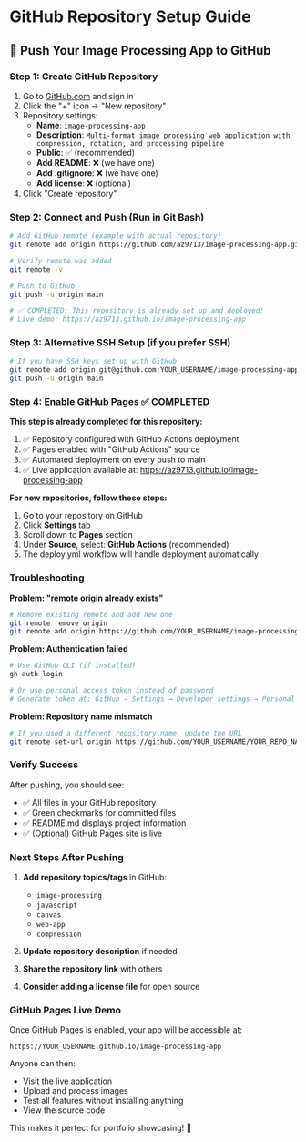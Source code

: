 # GitHub Repository Setup Guide

## 🚀 Push Your Image Processing App to GitHub

### Step 1: Create GitHub Repository
1. Go to [GitHub.com](https://github.com) and sign in
2. Click the "+" icon → "New repository"
3. Repository settings:
   - **Name**: `image-processing-app`
   - **Description**: `Multi-format image processing web application with compression, rotation, and processing pipeline`
   - **Public**: ✅ (recommended)
   - **Add README**: ❌ (we have one)
   - **Add .gitignore**: ❌ (we have one)
   - **Add license**: ❌ (optional)
4. Click "Create repository"

### Step 2: Connect and Push (Run in Git Bash)

```bash
# Add GitHub remote (example with actual repository)
git remote add origin https://github.com/az9713/image-processing-app.git

# Verify remote was added
git remote -v

# Push to GitHub
git push -u origin main

# ✅ COMPLETED: This repository is already set up and deployed!
# Live demo: https://az9713.github.io/image-processing-app
```

### Step 3: Alternative SSH Setup (if you prefer SSH)

```bash
# If you have SSH keys set up with GitHub
git remote add origin git@github.com:YOUR_USERNAME/image-processing-app.git
git push -u origin main
```

### Step 4: Enable GitHub Pages ✅ COMPLETED

**This step is already completed for this repository:**

1. ✅ Repository configured with GitHub Actions deployment
2. ✅ Pages enabled with "GitHub Actions" source
3. ✅ Automated deployment on every push to main
4. ✅ Live application available at: https://az9713.github.io/image-processing-app

**For new repositories, follow these steps:**
1. Go to your repository on GitHub
2. Click **Settings** tab
3. Scroll down to **Pages** section
4. Under **Source**, select: **GitHub Actions** (recommended)
5. The deploy.yml workflow will handle deployment automatically

### Troubleshooting

**Problem: "remote origin already exists"**
```bash
# Remove existing remote and add new one
git remote remove origin
git remote add origin https://github.com/YOUR_USERNAME/image-processing-app.git
```

**Problem: Authentication failed**
```bash
# Use GitHub CLI (if installed)
gh auth login

# Or use personal access token instead of password
# Generate token at: GitHub → Settings → Developer settings → Personal access tokens
```

**Problem: Repository name mismatch**
```bash
# If you used a different repository name, update the URL
git remote set-url origin https://github.com/YOUR_USERNAME/YOUR_REPO_NAME.git
```

### Verify Success

After pushing, you should see:
- ✅ All files in your GitHub repository
- ✅ Green checkmarks for committed files
- ✅ README.md displays project information
- ✅ (Optional) GitHub Pages site is live

### Next Steps After Pushing

1. **Add repository topics/tags** in GitHub:
   - `image-processing`
   - `javascript`
   - `canvas`
   - `web-app`
   - `compression`

2. **Update repository description** if needed

3. **Share the repository link** with others

4. **Consider adding a license file** for open source

### GitHub Pages Live Demo

Once GitHub Pages is enabled, your app will be accessible at:
```
https://YOUR_USERNAME.github.io/image-processing-app
```

Anyone can then:
- Visit the live application
- Upload and process images
- Test all features without installing anything
- View the source code

This makes it perfect for portfolio showcasing! 🎨